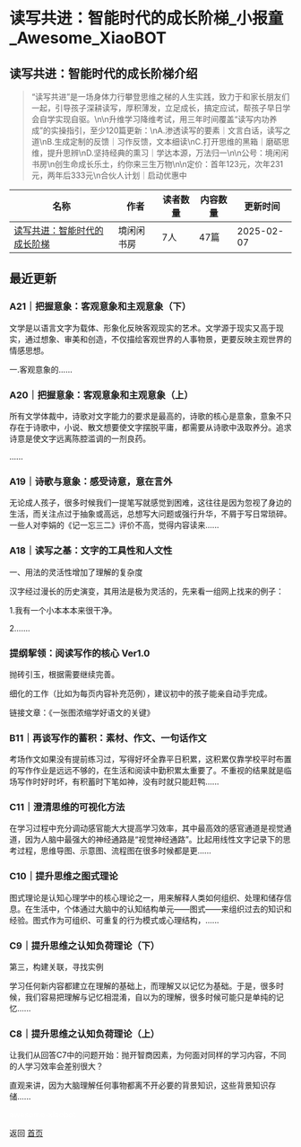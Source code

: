# 读写共进：智能时代的成长阶梯_小报童_Awesome_XiaoBOT

## 读写共进：智能时代的成长阶梯介绍
> “读写共进”是一场身体力行攀登思维之梯的人生实践，致力于和家长朋友们一起，引导孩子深耕读写，厚积薄发，立足成长，搞定应试，帮孩子早日学会自学实现自驱。\n\n升维学习降维考试，用三年时间覆盖“读写内功养成”的实操指引，至少120篇更新：\nA.渗透读写的要素｜文言白话，读写之道\nB.生成定制的反馈｜习作反馈，文本细读\nC.打开思维的黑箱｜磨砺思维，提升思辨\nD.坚持经典的熏习｜学达本源，万法归一\n\n公号：境闲闲书房\n创生命成长乐土，约你来三生万物\n\n定价：首年123元，次年231元，两年后333元\n合伙人计划｜启动优惠中  
  


|名称|作者|读者数量|内容数量|更新时间|
|---|---|---|---|---|
|[读写共进：智能时代的成长阶梯](https://xiaobot.net/p/DXGJ?refer=0b133df9-27dc-423b-8101-639049001c13)|境闲闲书房|7人|47篇|2025-02-07|

## 最近更新
### A21｜把握意象：客观意象和主观意象（下）

文学是以语言文字为载体、形象化反映客观现实的艺术。文学源于现实又高于现实，通过想象、审美和创造，不仅描绘客观世界的人事物景，更要反映主观世界的情感思想。

一.客观意象的......

### A20｜把握意象：客观意象和主观意象（上）

所有文学体裁中，诗歌对文字能力的要求是最高的，诗歌的核心是意象，意象不只存在于诗歌中，小说、散文想要使文字摆脱平庸，都需要从诗歌中汲取养分。追求诗意是使文字远离陈腔滥调的一剂良药。

......

### A19｜诗歌与意象：感受诗意，意在言外

无论成人孩子，很多时候我们一提笔写就感觉到困难，这往往是因为忽视了身边的生活，而关注点过于抽象或高远，总想写大问题或强行升华，不屑于写日常琐碎。一些人对李娟的《记一忘三二》评价不高，觉得内容读来......

### A18｜读写之基：文字的工具性和人文性

一、用法的灵活性增加了理解的复杂度

汉字经过漫长的历史演变，其用法是极为灵活的，先来看一组网上找来的例子：

1.我有一个小本本本来很干净。

2.......

### 提纲挈领：阅读写作的核心 Ver1.0

抛砖引玉，根据需要继续完善。

细化的工作（比如为每页内容补充范例），建议初中的孩子能亲自动手完成。

链接文章：《一张图浓缩学好语文的关键》

### B11｜再谈写作的蓄积：素材、作文、一句话作文

考场作文如果没有提前练习过，写得好坏全靠平日积累，这积累仅靠学校平时布置的写作作业是远远不够的，在生活和阅读中勤积累太重要了。不重视的结果就是临场写作时好时坏，有积蓄时下笔如神，没有时就只能赶鸭......

### C11｜澄清思维的可视化方法

在学习过程中充分调动感官能大大提高学习效率，其中最高效的感官通道是视觉通道，因为人脑中最强大的神经通路是“视觉神经通路”。比起用线性文字记录下的思考过程，思维导图、示意图、流程图在很多时候都是更......

### C10｜提升思维之图式理论

图式理论是认知心理学中的核心理论之一，用来解释人类如何组织、处理和储存信息。在生活中，个体通过大脑中的认知结构单元——图式——来组织过去的知识和经验。图式作为可组织、可重复的行为模式或心理结构，......

### C9｜提升思维之认知负荷理论（下）

第三，构建关联，寻找实例

学习任何新内容都建立在理解的基础上，而理解又以记忆为基础。于是，很多时候，我们容易把理解与记忆相混淆，自以为的理解，很多时候可能只是单纯的记忆......

### C8｜提升思维之认知负荷理论（上）

让我们从回答C7中的问题开始：抛开智商因素，为何面对同样的学习内容，不同的人学习效率会差别很大？

直观来讲，因为大脑理解任何事物都离不开必要的背景知识，这些背景知识存储......


<a href="https://github.com/Reno9527/awesome-xiaobot" style="color: white; text-decoration: none;">awesome-xiaobot</a>

返回 [首页](../README.md)
